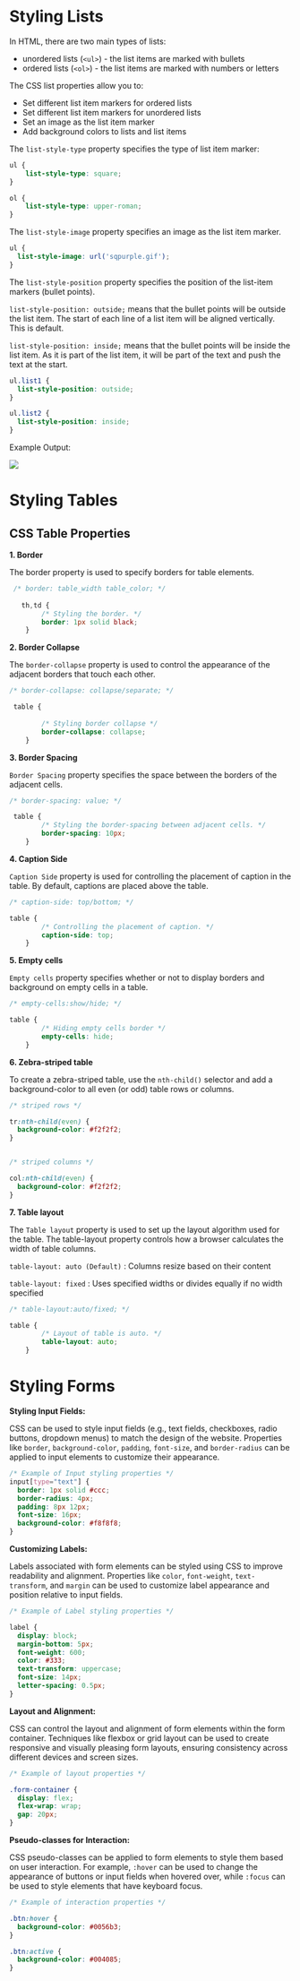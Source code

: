 # Styling Lists

In HTML, there are two main types of lists:
* unordered lists (`<ul>`) - the list items are marked with bullets
* ordered lists (`<ol>`) - the list items are marked with numbers or letters

The CSS list properties allow you to:
* Set different list item markers for ordered lists
* Set different list item markers for unordered lists
* Set an image as the list item marker
* Add background colors to lists and list items

The `list-style-type` property specifies the type of list item marker:
```css
ul { 
    list-style-type: square;
}

ol { 
    list-style-type: upper-roman; 
}
```

The `list-style-image` property specifies an image as the list item marker.
```css
ul {
  list-style-image: url('sqpurple.gif');
}
```

The `list-style-position` property specifies the position of the list-item markers (bullet points).

`list-style-position: outside;` means that the bullet points will be outside the list item. The start of each line of a list item will be aligned vertically. This is default.

`list-style-position: inside;` means that the bullet points will be inside the list item. As it is part of the list item, it will be part of the text and push the text at the start.

```css
ul.list1 {
  list-style-position: outside;
}

ul.list2 {
  list-style-position: inside;
}
```
Example Output:

![](../Images/list_position.png)

# Styling Tables

## CSS Table Properties

**1. Border**

The border property is used to specify borders for table elements.
```css 
 /* border: table_width table_color; */
 
   th,td {
        /* Styling the border. */
        border: 1px solid black;
    }
```

**2. Border Collapse**

The `border-collapse` property is used to control the appearance of the adjacent borders that touch each other.

```css
/* border-collapse: collapse/separate; */

 table {
      
        /* Styling border collapse */
        border-collapse: collapse;
    }
```

**3. Border Spacing**

`Border Spacing` property specifies the space between the borders of the adjacent cells.
```css
/* border-spacing: value; */ 

 table {
        /* Styling the border-spacing between adjacent cells. */
        border-spacing: 10px;
    }
```

**4. Caption Side**

`Caption Side` property is used for controlling the placement of caption in the table. By default, captions are placed above the table.
```css
/* caption-side: top/bottom; */ 

table {
        /* Controlling the placement of caption. */
        caption-side: top;
    }
```

**5. Empty cells**

`Empty cells` property specifies whether or not to display borders and background on empty cells in a table.
```css
/* empty-cells:show/hide; */ 

table {
        /* Hiding empty cells border */
        empty-cells: hide;
    }
```

**6. Zebra-striped table**

To create a zebra-striped table, use the `nth-child()` selector and add a background-color to all even (or odd) table rows or columns.
```css
/* striped rows */ 

tr:nth-child(even) {
  background-color: #f2f2f2;
}


/* striped columns */

col:nth-child(even) {
  background-color: #f2f2f2;
}
```

**7. Table layout**

The `Table layout` property is used to set up the layout algorithm used for the table. The table-layout property controls how a browser calculates the width of table columns. 

`table-layout: auto (Default)` : Columns resize based on their content

`table-layout: fixed` : Uses specified widths or divides equally if no width specified
```css
/* table-layout:auto/fixed; */

table {
        /* Layout of table is auto. */
        table-layout: auto;
    }
```

# Styling Forms

**Styling Input Fields:**

CSS can be used to style input fields (e.g., text fields, checkboxes, radio buttons, dropdown menus) to match the design of the website. Properties like `border`, `background-color`, `padding`, `font-size`, and `border-radius` can be applied to input elements to customize their appearance.

```css
/* Example of Input styling properties */
input[type="text"] {
  border: 1px solid #ccc;
  border-radius: 4px;
  padding: 8px 12px;
  font-size: 16px;
  background-color: #f8f8f8;
}
```

**Customizing Labels:**

Labels associated with form elements can be styled using CSS to improve readability and alignment. Properties like `color`, `font-weight`, `text-transform`, and `margin` can be used to customize label appearance and position relative to input fields.

```css
/* Example of Label styling properties */ 

label {
  display: block;
  margin-bottom: 5px;
  font-weight: 600;
  color: #333;
  text-transform: uppercase;
  font-size: 14px;
  letter-spacing: 0.5px;
}
```

**Layout and Alignment:**

CSS can control the layout and alignment of form elements within the form container. Techniques like flexbox or grid layout can be used to create responsive and visually pleasing form layouts, ensuring consistency across different devices and screen sizes.

```css
/* Example of layout properties */

.form-container {
  display: flex;
  flex-wrap: wrap;
  gap: 20px;
}

```

**Pseudo-classes for Interaction:**

CSS pseudo-classes can be applied to form elements to style them based on user interaction. For example, `:hover` can be used to change the appearance of buttons or input fields when hovered over, while `:focus` can be used to style elements that have keyboard focus.

```css
/* Example of interaction properties */

.btn:hover {
  background-color: #0056b3;
}

.btn:active {
  background-color: #004085;
}
```
